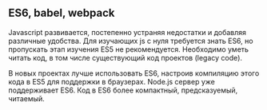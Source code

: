## ES6, babel, webpack
Javascript развивается, постепенно устраняя недостатки и добавляя различные удобства. Для изучающих js с нуля требуется знать ES6, но пропускать этап изучения ES5 не рекомендуется. Необходимо уметь читать код, в том числе существующий код проектов (legacy code).

В новых проектах лучше использовать ES6, настроив компиляцию этого кода в ES5 для поддержки в браузерах. Node.js сервер уже поддерживает ES6. Код в ES6 более компактный, предсказуемый, читаемый.
